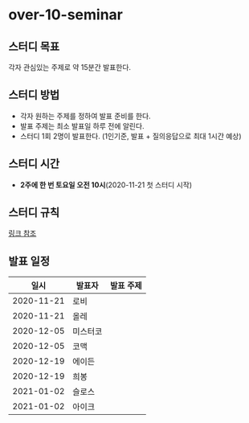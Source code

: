 # over-10-seminar
## 스터디 목표
각자 관심있는 주제로 약 15분간 발표한다.


## 스터디 방법
- 각자 원하는 주제를 정하여 발표 준비를 한다.
- 발표 주제는 최소 발표일 하루 전에 알린다.
- 스터디 1회 2명이 발표한다. (1인기준, 발표 + 질의응답으로 최대 1시간 예상)


## 스터디 시간
- **2주에 한 번 토요일 오전 10시**(2020-11-21 첫 스터디 시작)


## 스터디 규칙
[링크 참조](https://github.com/Over-10-Study/study-rule)


## 발표 일정
| 일시       | 발표자   | 발표 주제 |
|------------|----------|-----------|
| 2020-11-21 | 로비     |           |
| 2020-11-21 | 올레     |           |
| 2020-12-05 | 미스터코 |           |
| 2020-12-05 | 코맥     |           |
| 2020-12-19 | 에이든   |           |
| 2020-12-19 | 희봉     |           |
| 2021-01-02 | 슬로스   |           |
| 2021-01-02 | 아이크   |           |
